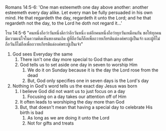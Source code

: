Romans 14:5-6: 'One man esteemeth one day above another: another esteemeth every day alike. Let every man be fully persuaded in his own mind. He that regardeth the day, regardeth it unto the Lord; and he that regardeth not the day, to the Lord he doth not regard it...'

โรม 14:5-6 "คนหนึ่งถือว่าวันหนึ่งดีกว่าอีกวันหนึ่ง แต่อีกคนหนึ่งถือว่าทุกวันเหมือนกัน ขอให้ทุกคนมีความแน่ใจในความคิดเห็นของตนเถิด ผู้ที่ถือวันก็ถือเพื่อถวายเกียรติแด่องค์พระผู้เป็นเจ้า และผู้ที่ไม่ถือวันก็ไม่ถือเพื่อถวายเกียรติแด่องค์พระผู้เป็นเจ้า"

1. God sees Everyday the same
   1. There isn't one day more special to God than any other
   2. God tells us to set aside one day in seven to worship Him
      1. We do it on Sunday because it is the day the Lord rose from the dead
      2. But, God only specifies one in seven days is the Lord's day
2. Nothing in God's word tells us the exact day Jesus was born
   1. I believe God did not want us to just focus on a day
      1. Focusing on a day takes our attention off of Him
   2. It often leads to worshiping the day more than God
   3. But, that doesn't mean that having a special day to celebrate His birth is bad
      1. As long as we are doing it unto the Lord
      2. Not for gifts and treats